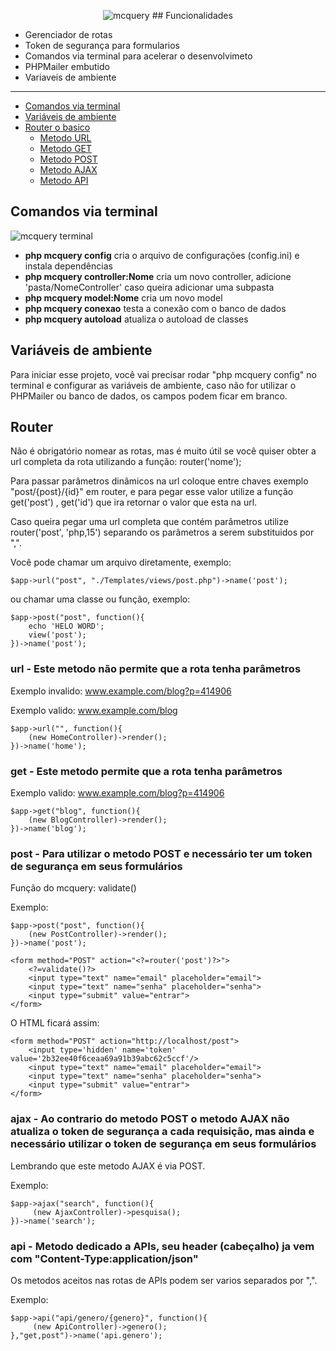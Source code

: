 <p align="center">
    <img src="https://user-images.githubusercontent.com/88275533/162101242-a67eeb4a-ce27-48db-a868-570d9727d9d3.png" alt="mcquery">
## Funcionalidades
</p>

- Gerenciador de rotas
- Token de segurança para formularios
- Comandos via terminal para acelerar o desenvolvimeto
- PHPMailer embutido
- Variaveis de ambiente

---
- [Comandos via terminal](#comandos-via-terminal)
- [Variáveis de ambiente](#variáveis-de-ambiente)
- [Router o basico](#router)
    - [Metodo URL](#url---este-metodo-não-permite-que-a-rota-tenha-parâmetros)
    - [Metodo GET](#get---este-metodo-permite-que-a-rota-tenha-parâmetros)
    - [Metodo POST](#post---para-utilizar-o-metodo-post-e-necessário-ter-um-token-de-segurança-em-seus-formulários)
    - [Metodo AJAX](#ajax---ao-contrario-do-metodo-post-o-metodo-ajax-não-atualiza-o-token-de-segurança-a-cada-requisição-mas-ainda-e-necessário-utilizar-o-token-de-segurança-em-seus-formulários)
    - [Metodo API](#api---metodo-dedicado-a-apis-seu-header-cabeçalho-ja-vem-com-content-typeapplicationjson)
## Comandos via terminal
![mcquery terminal](https://user-images.githubusercontent.com/88275533/162103945-9826d12d-e9bd-4bfd-bd45-061acff4740c.png)
- **php mcquery config** cria o arquivo de configurações (config.ini) e instala dependências
- **php mcquery controller:Nome** cria um novo controller, adicione 'pasta/NomeController' caso queira adicionar uma subpasta
- **php mcquery model:Nome** cria um novo model
- **php mcquery conexao** testa a conexão com o banco de dados
- **php mcquery autoload** atualiza o autoload de classes
## Variáveis de ambiente

Para iniciar esse projeto, você vai precisar rodar "php mcquery config" no terminal e configurar as variáveis de ambiente, caso não for utilizar o PHPMailer ou banco de dados, os campos podem ficar em branco.
## Router


Não é obrigatório nomear as rotas, mas é muito útil se você quiser obter a url completa da rota utilizando a função: router('nome');

Para passar parâmetros dinâmicos na url coloque entre chaves exemplo "post/{post}/{id}" em router, e para pegar esse valor utilize a função get('post') , get('id') que ira retornar o valor que esta na url.

Caso queira pegar uma url completa que contém parâmetros utilize router('post', 'php,15') separando os parâmetros a serem substituidos por ",".



Você pode chamar um arquivo diretamente, exemplo:
```
$app->url("post", "./Templates/views/post.php")->name('post');
```
ou chamar uma classe ou função, exemplo:
```
$app->post("post", function(){ 
    echo 'HELO WORD';
    view('post');
})->name('post');
```

### url - Este metodo não permite que a rota tenha parâmetros

Exemplo invalido: www.example.com/blog?p=414906

Exemplo valido: www.example.com/blog
```
$app->url("", function(){ 
    (new HomeController)->render();
})->name('home');
```

### get - Este metodo permite que a rota tenha parâmetros

Exemplo valido: www.example.com/blog?p=414906

```
$app->get("blog", function(){ 
    (new BlogController)->render();
})->name('blog');
```

### post - Para utilizar o metodo POST e necessário ter um token de segurança em seus formulários

Função do mcquery: validate()

Exemplo:
```
$app->post("post", function(){ 
    (new PostController)->render();
})->name('post');
```

```
<form method="POST" action="<?=router('post')?>">
    <?=validate()?>
    <input type="text" name="email" placeholder="email">
    <input type="text" name="senha" placeholder="senha">
    <input type="submit" value="entrar">
</form>
```
O HTML ficará assim:
```
<form method="POST" action="http://localhost/post">
    <input type='hidden' name='token' value='2b32ee40f6ceaa69a91b39abc62c5ccf'/>
    <input type="text" name="email" placeholder="email">
    <input type="text" name="senha" placeholder="senha">
    <input type="submit" value="entrar">
</form> 
```

### ajax - Ao contrario do metodo POST o metodo AJAX não atualiza o token de segurança a cada requisição, mas ainda e necessário utilizar o token de segurança em seus formulários
Lembrando que este metodo AJAX é via POST.

Exemplo:
```
$app->ajax("search", function(){ 
     (new AjaxController)->pesquisa();
})->name('search');
```

### api - Metodo dedicado a APIs, seu header (cabeçalho) ja vem com "Content-Type:application/json"
Os metodos aceitos nas rotas de APIs podem ser varios separados por ",".

Exemplo:
```
$app->api("api/genero/{genero}", function(){
     (new ApiController)->genero();
},"get,post")->name('api.genero');
```
